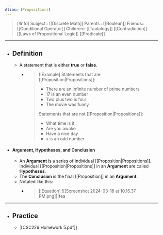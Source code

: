 ```yaml
---
Alias: [Propositions]
---
```

> [!Info]
> Subject:: [[Discrete Math]]
> Parents:: [[Boolean]]
> Friends:: [[Conditional Operator]]
> Children:: [[Tautology]] [[Contradiction]] [[Laws of Propositional Logic]] [[Predicate]]
---
- ## Definition
	- A statement that is either **true** or **false**.
		- > [!Example]
		  > Statements that are [[Proposition|Propositions]]:
		  > - There are an infinite number of prime numbers
		  > - 17 is an even number
		  > - Two plus two is four
		  > - The movie was funny
		  >   
		  > Statements that are not [[Proposition|Propositions]]:
		  > - What time is it
		  > - Are you awake
		  > - Have a nice day
		  > - $x$ is an odd number
- #### Argument, Hypotheses, and Conclusion
	- An **Argument** is a series of individual [[Proposition|Propositions]]. Individual [[Proposition|Propositions]] in an **Argument** are called **Hypotheses**.
	- The **Conclusion** is the final [[Proposition]] in an **Argument**.
	- Notated like this:
		- > [!Equation]
		  > ![[Screenshot 2024-03-18 at 10.16.37 PM.png]]|fea
---
- ## Practice
	- [[CSC226 Homework 5.pdf]]